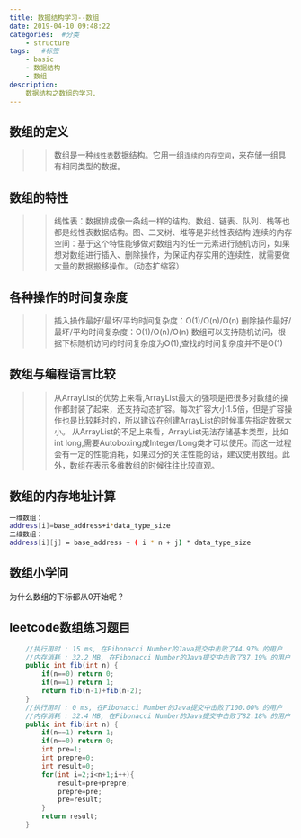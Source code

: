 ```yaml
---
title: 数据结构学习--数组
date: 2019-04-10 09:48:22
categories:  #分类
    - structure
tags:   #标签
    - basic
    - 数据结构
    - 数组
description: 
    数据结构之数组的学习.
---
```


## 数组的定义
>> 数组是一种`线性表`数据结构。它用一组`连续的内存空间`，来存储一组具有相同类型的数据。


## 数组的特性
>> 线性表：数据排成像一条线一样的结构。数组、链表、队列、栈等也都是线性表数据结构。图、二叉树、堆等是非线性表结构
>> 连续的内存空间：基于这个特性能够做对数组内的任一元素进行随机访问，如果想对数组进行插入、删除操作，为保证内存实用的连续性，就需要做大量的数据搬移操作。（动态扩缩容）
>> 


## 各种操作的时间复杂度
>> 插入操作最好/最坏/平均时间复杂度：O(1)/O(n)/O(n)
>> 删除操作最好/最坏/平均时间复杂度：O(1)/O(n)/O(n)
>> 数组可以支持随机访问，根据下标随机访问的时间复杂度为O(1),查找的时间复杂度并不是O(1)

## 数组与编程语言比较
>> 从ArrayList的优势上来看,ArrayList最大的强项是把很多对数组的操作都封装了起来，还支持动态扩容。每次扩容大小1.5倍，但是扩容操作也是比较耗时的，所以建议在创建ArrayList的时候事先指定数据大小。
>> 从ArrayList的不足上来看，ArrayList无法存储基本类型，比如int long,需要Autoboxing成Integer/Long类才可以使用。而这一过程会有一定的性能消耗，如果过分的关注性能的话，建议使用数组。此外，数组在表示多维数组的时候往往比较直观。

## 数组的内存地址计算
```Bash
一维数组：
address[i]=base_address+i*data_type_size
二维数组：
address[i][j] = base_address + ( i * n + j) * data_type_size
```

## 数组小学问
为什么数组的下标都从0开始呢？

## leetcode数组练习题目
```Java
	//执行用时 : 15 ms, 在Fibonacci Number的Java提交中击败了44.97% 的用户
	//内存消耗 : 32.2 MB, 在Fibonacci Number的Java提交中击败了87.19% 的用户
	public int fib(int n) {
        if(n==0) return 0;
        if(n==1) return 1;
        return fib(n-1)+fib(n-2);
    }
    //执行用时 : 0 ms, 在Fibonacci Number的Java提交中击败了100.00% 的用户
	//内存消耗 : 32.4 MB, 在Fibonacci Number的Java提交中击败了82.18% 的用户
	public int fib(int n) {
        if(n==1) return 1;
        if(n==0) return 0;
        int pre=1;
        int prepre=0;
        int result=0;
        for(int i=2;i<n+1;i++){
            result=pre+prepre;
            prepre=pre;
            pre=result;
        }
        return result;
    }



```